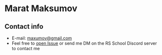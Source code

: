 # Marat Maksumov

## Contact info

- E-mail: [maxumov@gmail.com](mailto:maxumov@gmail.com)
- Feel free to [open Issue](https://github.com/maksumov/rsschool-cv/issues/new) or send me DM on the RS School Discord server to contact me
